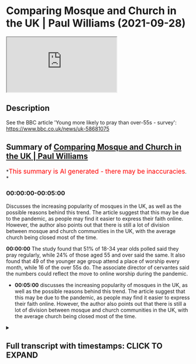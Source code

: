# Comparing Mosque and Church in the UK | Paul Williams (2021-09-28)

<iframe loading='lazy' allow='autoplay' src='https://www.youtube.com/embed/vd8uAbkTWyY'></iframe>

## Description

See the BBC article 'Young more likely to pray than over-55s - survey': <https://www.bbc.co.uk/news/uk-58681075>

## Summary of [Comparing Mosque and Church in the UK | Paul Williams](https://www.youtube.com/watch?v=vd8uAbkTWyY)

\*<span style="color:red; font-size:125%">This summary is AI generated - there may be inaccuracies</span>. \*

### <a onclick="modifyYTiframeseektime('0')">00:00:00-00:05:00</a>

Discusses the increasing popularity of mosques in the UK, as well as the possible reasons behind this trend. The article suggest that this may be due to the pandemic, as people may find it easier to express their faith online. However, the author also points out that there is still a lot of division between mosque and church communities in the UK, with the average church being closed most of the time.

**<a onclick="modifyYTiframeseektime('0')">00:00:00</a>** The study found that 51% of 18-34 year olds polled said they pray regularly, while 24% of those aged 55 and over said the same. It also found that 49 of the younger age group attend a place of worship every month, while 16 of the over 55s do. The associate director of cervantes said the numbers could reflect the move to online worship during the pandemic.

*   **<a onclick="modifyYTiframeseektime('300')">00:05:00</a>** discusses the increasing popularity of mosques in the UK, as well as the possible reasons behind this trend. The article suggest that this may be due to the pandemic, as people may find it easier to express their faith online. However, the author also points out that there is still a lot of division between mosque and church communities in the UK, with the average church being closed most of the time.

<details><summary><h2>Full transcript with timestamps: CLICK TO EXPAND</h2></summary>

<a onclick="modifyYTiframeseektime('2')">0:00:02</a> i came across an interesting news item\ <a onclick="modifyYTiframeseektime('5')">0:00:05</a> on the bbc news website uh the headline\ <a onclick="modifyYTiframeseektime('8')">0:00:08</a> is young people more likely to pray than\ <a onclick="modifyYTiframeseektime('11')">0:00:11</a> over 55s according to a survey recently\ <a onclick="modifyYTiframeseektime('16')">0:00:16</a> and the article says young people in the\ <a onclick="modifyYTiframeseektime('18')">0:00:18</a> uk are twice as likely as older people\ <a onclick="modifyYTiframeseektime('22')">0:00:22</a> to pray regularly a new survey has found\ <a onclick="modifyYTiframeseektime('26')">0:00:26</a> some 51 percent of 18 to 34 year olds\ <a onclick="modifyYTiframeseektime('30')">0:00:30</a> polled by savanta comres\ <a onclick="modifyYTiframeseektime('33')">0:00:33</a> said they pray at least once a month\ <a onclick="modifyYTiframeseektime('35')">0:00:35</a> compared to just 24\ <a onclick="modifyYTiframeseektime('38')">0:00:38</a> of those aged 55 and over only a quarter\ <a onclick="modifyYTiframeseektime('41')">0:00:41</a> of older people even pray once a month\ <a onclick="modifyYTiframeseektime('44')">0:00:44</a> it also found 49\ <a onclick="modifyYTiframeseektime('46')">0:00:46</a> of the younger age group attend a place\ <a onclick="modifyYTiframeseektime('49')">0:00:49</a> of worship every month compared to just\ <a onclick="modifyYTiframeseektime('51')">0:00:51</a> 16\ <a onclick="modifyYTiframeseektime('53')">0:00:53</a> of the over 55s\ <a onclick="modifyYTiframeseektime('55')">0:00:55</a> the associate director of cervantes said\ <a onclick="modifyYTiframeseektime('57')">0:00:57</a> the numbers could reflect the move to\ <a onclick="modifyYTiframeseektime('60')">0:01:00</a> online worship during the pandemic this\ <a onclick="modifyYTiframeseektime('63')">0:01:03</a> is very interesting how worship itself\ <a onclick="modifyYTiframeseektime('64')">0:01:04</a> has been changing because of this\ <a onclick="modifyYTiframeseektime('67')">0:01:07</a> chris hopkins this director added that\ <a onclick="modifyYTiframeseektime('70')">0:01:10</a> there were a few theories as to why\ <a onclick="modifyYTiframeseektime('72')">0:01:12</a> young people made up such a large\ <a onclick="modifyYTiframeseektime('74')">0:01:14</a> proportion of the religious landscape\ <a onclick="modifyYTiframeseektime('77')">0:01:17</a> firstly he said\ <a onclick="modifyYTiframeseektime('78')">0:01:18</a> as the demography of the uk changes\ <a onclick="modifyYTiframeseektime('82')">0:01:22</a> minority faiths do tend to have a larger\ <a onclick="modifyYTiframeseektime('85')">0:01:25</a> proportion of practicing young people\ <a onclick="modifyYTiframeseektime('87')">0:01:27</a> and therefore as the population of these\ <a onclick="modifyYTiframeseektime('89')">0:01:29</a> groups increases within the uk\ <a onclick="modifyYTiframeseektime('92')">0:01:32</a> so will the prayer habits of the\ <a onclick="modifyYTiframeseektime('94')">0:01:34</a> population at large\ <a onclick="modifyYTiframeseektime('97')">0:01:37</a> he also said that an important factor\ <a onclick="modifyYTiframeseektime('100')">0:01:40</a> was the impact of the pandemic has had\ <a onclick="modifyYTiframeseektime('103')">0:01:43</a> on the ability to engage with one's\ <a onclick="modifyYTiframeseektime('105')">0:01:45</a> faith with virtual prayers and services\ <a onclick="modifyYTiframeseektime('108')">0:01:48</a> being held online\ <a onclick="modifyYTiframeseektime('110')">0:01:50</a> it is possible that the pandemic opened\ <a onclick="modifyYTiframeseektime('113')">0:01:53</a> up more avenues to prayer to young\ <a onclick="modifyYTiframeseektime('115')">0:01:55</a> people and this is reflected\ <a onclick="modifyYTiframeseektime('117')">0:01:57</a> in the findings he said and then the\ <a onclick="modifyYTiframeseektime('120')">0:02:00</a> article which i'll link to below\ <a onclick="modifyYTiframeseektime('122')">0:02:02</a> has some examples of as a young muslim\ <a onclick="modifyYTiframeseektime('124')">0:02:04</a> woman of 23 from cardiff that she prays\ <a onclick="modifyYTiframeseektime('128')">0:02:08</a> every day and she says she found her\ <a onclick="modifyYTiframeseektime('129')">0:02:09</a> faith to give her solace in the pandemic\ <a onclick="modifyYTiframeseektime('133')">0:02:13</a> and she says interesting quote here\ <a onclick="modifyYTiframeseektime('135')">0:02:15</a> i know it's guaranteed that's her faith\ <a onclick="modifyYTiframeseektime('138')">0:02:18</a> and it's not going to change i know it's\ <a onclick="modifyYTiframeseektime('139')">0:02:19</a> going to be the place that provides\ <a onclick="modifyYTiframeseektime('142')">0:02:22</a> solace it's my grounding and my anchor\ <a onclick="modifyYTiframeseektime('145')">0:02:25</a> in life\ <a onclick="modifyYTiframeseektime('147')">0:02:27</a> um and that's interesting uh there was\ <a onclick="modifyYTiframeseektime('150')">0:02:30</a> the study uh polled\ <a onclick="modifyYTiframeseektime('152')">0:02:32</a> 2075 british adults in august and seems\ <a onclick="modifyYTiframeseektime('156')">0:02:36</a> to contradict\ <a onclick="modifyYTiframeseektime('158')">0:02:38</a> the stereotypical view that religious\ <a onclick="modifyYTiframeseektime('160')">0:02:40</a> groups in the uk are overwhelmingly\ <a onclick="modifyYTiframeseektime('163')">0:02:43</a> elderly\ <a onclick="modifyYTiframeseektime('165')">0:02:45</a> now i'm not sure that's 100 true\ <a onclick="modifyYTiframeseektime('167')">0:02:47</a> i've been to many many churches in my\ <a onclick="modifyYTiframeseektime('169')">0:02:49</a> life both uh catholic and anglican and\ <a onclick="modifyYTiframeseektime('172')">0:02:52</a> evangelical\ <a onclick="modifyYTiframeseektime('173')">0:02:53</a> and they and most churches are\ <a onclick="modifyYTiframeseektime('175')">0:02:55</a> overwhelmingly uh i say full of old\ <a onclick="modifyYTiframeseektime('177')">0:02:57</a> people but there aren't many people that\ <a onclick="modifyYTiframeseektime('179')">0:02:59</a> go in those churches that there are\ <a onclick="modifyYTiframeseektime('181')">0:03:01</a> mostly uh 90\ <a onclick="modifyYTiframeseektime('183')">0:03:03</a> elderly people by which i mean in their\ <a onclick="modifyYTiframeseektime('185')">0:03:05</a> 60s and 70s and so on there are a few\ <a onclick="modifyYTiframeseektime('188')">0:03:08</a> exceptions like htb and kensington big\ <a onclick="modifyYTiframeseektime('191')">0:03:11</a> exception but what struck me in the\ <a onclick="modifyYTiframeseektime('193')">0:03:13</a> mosques i've been to and i was in a\ <a onclick="modifyYTiframeseektime('195')">0:03:15</a> mosque last friday in shepherds bush and\ <a onclick="modifyYTiframeseektime('198')">0:03:18</a> it's basically packed it's full of young\ <a onclick="modifyYTiframeseektime('201')">0:03:21</a> men overwhelmingly young men i would say\ <a onclick="modifyYTiframeseektime('203')">0:03:23</a> i don't know 90 percent young men in\ <a onclick="modifyYTiframeseektime('206')">0:03:26</a> their teens 20s maybe even 30s\ <a onclick="modifyYTiframeseektime('209')">0:03:29</a> and they're all serious about their\ <a onclick="modifyYTiframeseektime('211')">0:03:31</a> faith they're committed\ <a onclick="modifyYTiframeseektime('212')">0:03:32</a> and they go they go to jumaa every\ <a onclick="modifyYTiframeseektime('215')">0:03:35</a> friday um and what a contrast there\ <a onclick="modifyYTiframeseektime('219')">0:03:39</a> between your typical mosque and your\ <a onclick="modifyYTiframeseektime('222')">0:03:42</a> typical church\ <a onclick="modifyYTiframeseektime('223')">0:03:43</a> and here we're seeing the future of\ <a onclick="modifyYTiframeseektime('226')">0:03:46</a> faith practice in the uk\ <a onclick="modifyYTiframeseektime('228')">0:03:48</a> played out and the direction of the\ <a onclick="modifyYTiframeseektime('230')">0:03:50</a> direction of growth on the one hand and\ <a onclick="modifyYTiframeseektime('232')">0:03:52</a> directional decline on the other is very\ <a onclick="modifyYTiframeseektime('234')">0:03:54</a> clear\ <a onclick="modifyYTiframeseektime('236')">0:03:56</a> back to the article\ <a onclick="modifyYTiframeseektime('238')">0:03:58</a> its founder richard gamble is the\ <a onclick="modifyYTiframeseektime('240')">0:04:00</a> founder of the charity that commissioned\ <a onclick="modifyYTiframeseektime('242')">0:04:02</a> this um survey said\ <a onclick="modifyYTiframeseektime('245')">0:04:05</a> the study challenged the perception that\ <a onclick="modifyYTiframeseektime('248')">0:04:08</a> the uk was a secular society\ <a onclick="modifyYTiframeseektime('252')">0:04:12</a> it is becoming increasingly clear that\ <a onclick="modifyYTiframeseektime('254')">0:04:14</a> there is actually a growing spirituality\ <a onclick="modifyYTiframeseektime('257')">0:04:17</a> in the nation he said\ <a onclick="modifyYTiframeseektime('260')">0:04:20</a> um that's absolutely true i i think i\ <a onclick="modifyYTiframeseektime('262')">0:04:22</a> think on the surface our society is\ <a onclick="modifyYTiframeseektime('265')">0:04:25</a> certainly militantly secular it's been\ <a onclick="modifyYTiframeseektime('267')">0:04:27</a> taken over by\ <a onclick="modifyYTiframeseektime('268')">0:04:28</a> some strange ideologies which i won't go\ <a onclick="modifyYTiframeseektime('271')">0:04:31</a> into but um but on the street level so\ <a onclick="modifyYTiframeseektime('274')">0:04:34</a> to speak and real people uh that there\ <a onclick="modifyYTiframeseektime('276')">0:04:36</a> is particularly younger people uh there\ <a onclick="modifyYTiframeseektime('278')">0:04:38</a> is certainly a seriousness about\ <a onclick="modifyYTiframeseektime('281')">0:04:41</a> spirituality about purpose meaning god\ <a onclick="modifyYTiframeseektime('284')">0:04:44</a> the divine\ <a onclick="modifyYTiframeseektime('285')">0:04:45</a> um which i personally found incredibly\ <a onclick="modifyYTiframeseektime('288')">0:04:48</a> uh refreshing and encouraging\ <a onclick="modifyYTiframeseektime('291')">0:04:51</a> for the future of the well-being of our\ <a onclick="modifyYTiframeseektime('293')">0:04:53</a> country and for people themselves is\ <a onclick="modifyYTiframeseektime('295')">0:04:55</a> older people uh much older people\ <a onclick="modifyYTiframeseektime('296')">0:04:56</a> particularly i see this in france as\ <a onclick="modifyYTiframeseektime('298')">0:04:58</a> well who are very reluctant to publicly\ <a onclick="modifyYTiframeseektime('300')">0:05:00</a> speak about uh faith at all\ <a onclick="modifyYTiframeseektime('304')">0:05:04</a> um the bbc uh article also says a\ <a onclick="modifyYTiframeseektime('308')">0:05:08</a> separate study by manchester\ <a onclick="modifyYTiframeseektime('310')">0:05:10</a> metropolitan university coming out this\ <a onclick="modifyYTiframeseektime('313')">0:05:13</a> week\ <a onclick="modifyYTiframeseektime('314')">0:05:14</a> suggests religious communities have\ <a onclick="modifyYTiframeseektime('316')">0:05:16</a> boomed in the pandemic with the move\ <a onclick="modifyYTiframeseektime('319')">0:05:19</a> online\ <a onclick="modifyYTiframeseektime('321')">0:05:21</a> so this is really interesting so there's\ <a onclick="modifyYTiframeseektime('323')">0:05:23</a> a shift here it seems and will this be\ <a onclick="modifyYTiframeseektime('325')">0:05:25</a> permanent this is the question i have\ <a onclick="modifyYTiframeseektime('327')">0:05:27</a> and i don't know it'd be permanent or\ <a onclick="modifyYTiframeseektime('328')">0:05:28</a> not but it could be because social media\ <a onclick="modifyYTiframeseektime('331')">0:05:31</a> now for good oriole is now so much a\ <a onclick="modifyYTiframeseektime('334')">0:05:34</a> part of\ <a onclick="modifyYTiframeseektime('335')">0:05:35</a> our lives that people may find it much\ <a onclick="modifyYTiframeseektime('338')">0:05:38</a> easier to express\ <a onclick="modifyYTiframeseektime('339')">0:05:39</a> their faith their prayer online than by\ <a onclick="modifyYTiframeseektime('342')">0:05:42</a> going to a church which is a building is\ <a onclick="modifyYTiframeseektime('346')">0:05:46</a> likely to be locked most of the week\ <a onclick="modifyYTiframeseektime('348')">0:05:48</a> they are ninety percent of them are\ <a onclick="modifyYTiframeseektime('349')">0:05:49</a> locked all the time apart from just an\ <a onclick="modifyYTiframeseektime('351')">0:05:51</a> hour on sunday perhaps\ <a onclick="modifyYTiframeseektime('353')">0:05:53</a> whereas online of course you can engage\ <a onclick="modifyYTiframeseektime('355')">0:05:55</a> with people and express your faith and\ <a onclick="modifyYTiframeseektime('357')">0:05:57</a> watch services and participate in\ <a onclick="modifyYTiframeseektime('358')">0:05:58</a> services any time of the day or night\ <a onclick="modifyYTiframeseektime('360')">0:06:00</a> globally\ <a onclick="modifyYTiframeseektime('362')">0:06:02</a> um\ <a onclick="modifyYTiframeseektime('363')">0:06:03</a> but also come back to mosques as well\ <a onclick="modifyYTiframeseektime('364')">0:06:04</a> you know uh the mosque i mean one near\ <a onclick="modifyYTiframeseektime('366')">0:06:06</a> here regions park mosque open every day\ <a onclick="modifyYTiframeseektime('369')">0:06:09</a> all day they have a cafe has a\ <a onclick="modifyYTiframeseektime('371')">0:06:11</a> restaurant it's a book shop has a huge\ <a onclick="modifyYTiframeseektime('373')">0:06:13</a> prayer room uh has other facilities for\ <a onclick="modifyYTiframeseektime('375')">0:06:15</a> men and women it has an office it has\ <a onclick="modifyYTiframeseektime('377')">0:06:17</a> everything\ <a onclick="modifyYTiframeseektime('379')">0:06:19</a> so it's a place it's a community\ <a onclick="modifyYTiframeseektime('381')">0:06:21</a> center it's not just a place of prayer\ <a onclick="modifyYTiframeseektime('383')">0:06:23</a> it's a community center\ <a onclick="modifyYTiframeseektime('386')">0:06:26</a> and where you can sit down relax as well\ <a onclick="modifyYTiframeseektime('388')">0:06:28</a> as meet with fellow believers and pray\ <a onclick="modifyYTiframeseektime('391')">0:06:31</a> and worship and so that's not the case\ <a onclick="modifyYTiframeseektime('394')">0:06:34</a> in my experience with churches at all\ <a onclick="modifyYTiframeseektime('396')">0:06:36</a> really uh that i think there may be one\ <a onclick="modifyYTiframeseektime('398')">0:06:38</a> or two exceptions i can think of in the\ <a onclick="modifyYTiframeseektime('400')">0:06:40</a> uk i say your average church is just\ <a onclick="modifyYTiframeseektime('402')">0:06:42</a> closed most of the time\ <a onclick="modifyYTiframeseektime('404')">0:06:44</a> your average church is not going to be a\ <a onclick="modifyYTiframeseektime('406')">0:06:46</a> welcoming place where you can sit out\ <a onclick="modifyYTiframeseektime('407')">0:06:47</a> and chill out before after a service or\ <a onclick="modifyYTiframeseektime('410')">0:06:50</a> you can you know it's a structured\ <a onclick="modifyYTiframeseektime('412')">0:06:52</a> hierarchical tight closed environment\ <a onclick="modifyYTiframeseektime('415')">0:06:55</a> and then you're in then you're out\ <a onclick="modifyYTiframeseektime('417')">0:06:57</a> now i'm not saying this to put down\ <a onclick="modifyYTiframeseektime('418')">0:06:58</a> those churches uh there could be\ <a onclick="modifyYTiframeseektime('420')">0:07:00</a> logistical and practical reasons why\ <a onclick="modifyYTiframeseektime('421')">0:07:01</a> they have to function in that limited\ <a onclick="modifyYTiframeseektime('423')">0:07:03</a> way\ <a onclick="modifyYTiframeseektime('425')">0:07:05</a> but in my experience muslims uh meet in\ <a onclick="modifyYTiframeseektime('428')">0:07:08</a> their in uh\ <a onclick="modifyYTiframeseektime('430')">0:07:10</a> not just in formal structures like\ <a onclick="modifyYTiframeseektime('432')">0:07:12</a> regions part mosque\ <a onclick="modifyYTiframeseektime('434')">0:07:14</a> they they meet in uh they rent out\ <a onclick="modifyYTiframeseektime('437')">0:07:17</a> places they rent out buildings rooms\ <a onclick="modifyYTiframeseektime('439')">0:07:19</a> they're meeting converted houses all\ <a onclick="modifyYTiframeseektime('441')">0:07:21</a> over the place\ <a onclick="modifyYTiframeseektime('442')">0:07:22</a> uh because there's an obligation to pray\ <a onclick="modifyYTiframeseektime('445')">0:07:25</a> to god of course uh and god for muslims\ <a onclick="modifyYTiframeseektime('448')">0:07:28</a> comes first not making money\ <a onclick="modifyYTiframeseektime('451')">0:07:31</a> or entertainment or whatever\ <a onclick="modifyYTiframeseektime('454')">0:07:34</a> anyway i thought that report was very\ <a onclick="modifyYTiframeseektime('455')">0:07:35</a> interesting and reasons for optimism\ <a onclick="modifyYTiframeseektime('458')">0:07:38</a> uh in our otherwise militantly secular\ <a onclick="modifyYTiframeseektime('462')">0:07:42</a> society uh where the concerns of the\ <a onclick="modifyYTiframeseektime('464')">0:07:44</a> dunya this world the near are total\ <a onclick="modifyYTiframeseektime('468')">0:07:48</a> uh and then we see these green shoots\ <a onclick="modifyYTiframeseektime('470')">0:07:50</a> coming out now where uh younger people\ <a onclick="modifyYTiframeseektime('473')">0:07:53</a> unlike us older people are\ <a onclick="modifyYTiframeseektime('476')">0:07:56</a> finding ways to express their faith\ <a onclick="modifyYTiframeseektime('478')">0:07:58</a> online\ <a onclick="modifyYTiframeseektime('479')">0:07:59</a> and in places like mosques which are\ <a onclick="modifyYTiframeseektime('481')">0:08:01</a> open and welcoming usually welcoming to\ <a onclick="modifyYTiframeseektime('484')">0:08:04</a> uh to people\ <a onclick="modifyYTiframeseektime('486')">0:08:06</a> anyway until next time

</details>
